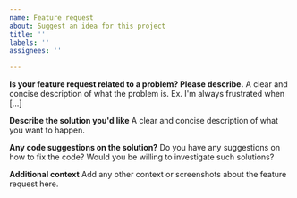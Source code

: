 ```yaml
---
name: Feature request
about: Suggest an idea for this project
title: ''
labels: ''
assignees: ''

---
```


**Is your feature request related to a problem? Please describe.**
A clear and concise description of what the problem is. Ex. I'm always frustrated when [...]

**Describe the solution you'd like**
A clear and concise description of what you want to happen.

**Any code suggestions on the solution?**
Do you have any suggestions on how to fix the code? Would you be willing to investigate such solutions?

**Additional context**
Add any other context or screenshots about the feature request here.
